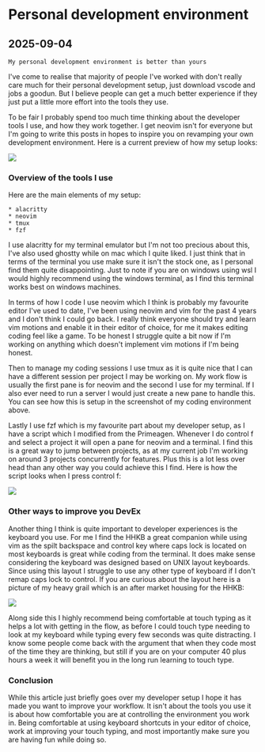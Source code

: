 # Personal development environment

## 2025-09-04

```
My personal development environment is better than yours
```

I've come to realise that majority of people I've worked with don't really
care much for their personal development setup, just download vscode and jobs
a goodun.
But I believe people can get a much better experience if they just put a little
more effort into the tools they use.

To be fair I probably spend too much time thinking about the developer tools I
use, and how they work together.
I get neovim isn't for everyone but I'm going to write this posts in hopes
to inspire you on revamping your own development environment.
Here is a current preview of how my setup looks:

![](/images/blog/personalDevelopmentEnvironment/neovimPreview.webp)

### Overview of the tools I use

Here are the main elements of my setup:

```
* alacritty
* neovim
* tmux
* fzf
```

I use alacritty for my terminal emulator but I'm not too precious about this,
I've also used ghostty while on mac which I quite liked.
I just think that in terms of the terminal you use make sure it isn't the stock
one, as I personal find them quite disappointing.
Just to note if you are on windows using wsl I would highly recommend using the
windows terminal, as I find this terminal works best on windows machines.

In terms of how I code I use neovim which I think is probably my favourite
editor I've used to date, I've been using neovim and vim for the past 4 years
and I don't think I could go back.
I really think everyone should try and learn vim motions and enable it in their
editor of choice, for me it makes editing coding feel like a game.
To be honest I struggle quite a bit now if I'm working on anything which
doesn't implement vim motions if I'm being honest.

Then to manage my coding sessions I use tmux as it is quite nice that
I can have a different session per project I may be working on.
My work flow is usually the first pane is for neovim and the second I use for my
terminal.
If I also ever need to run a server I would just create a new pane to handle
this.
You can see how this is setup in the screenshot of my coding environment above.

Lastly I use fzf which is my favourite part about my developer setup, as I have
a script which I modified from the Primeagen.
Whenever I do control f and select a project it will open a pane for neovim
and a terminal.
I find this is a great way to jump between projects, as at my current job
I'm working on around 3 projects concurrently for features.
Plus this is a lot less over head than any other way you could achieve this
I find.
Here is how the script looks when I press control f:

![](/images/blog/personalDevelopmentEnvironment/fzfPreview.webp)

### Other ways to improve you DevEx

Another thing I think is quite important to developer experiences is the
keyboard you use.
For me I find the HHKB a great companion while using vim as the spilt backspace
and control key where caps lock is located on most keyboards is great while
coding from the terminal.
It does make sense considering the keyboard was designed based on UNIX layout
keyboards.
Since using this layout I struggle to use any other type of keyboard if I don't
remap caps lock to control.
If you are curious about the layout here is a picture of my heavy grail which
is an after market housing for the HHKB:

![](/images/blog/personalDevelopmentEnvironment/hhkb.webp)

Along side this I highly recommend being comfortable at touch typing as it helps
a lot with getting in the flow, as before I could touch type needing to look
at my keyboard while typing every few seconds was quite distracting.
I know some people come back with the argument that when they code most of the
time they are thinking, but still if you are on your computer 40 plus hours a
week it will benefit you in the long run learning to touch type.

### Conclusion

While this article just briefly goes over my developer setup I hope it has
made you want to improve your workflow.
It isn't about the tools you use it is about how comfortable you are at
controlling the environment you work in.
Being comfortable at using keyboard shortcuts in your editor of choice, work
at improving your touch typing, and most importantly make sure you are having
fun while doing so.
